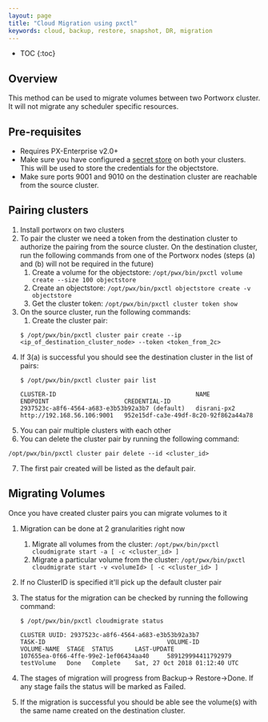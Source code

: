 ```yaml
---
layout: page
title: "Cloud Migration using pxctl"
keywords: cloud, backup, restore, snapshot, DR, migration
---
```


* TOC
{:toc}

## Overview
This method can be used to migrate volumes between two Portworx cluster. It will
not migrate any scheduler specific resources.

## Pre-requisites
* Requires PX-Enterprise v2.0+ 
* Make sure you have configured a [secret store](https://docs.portworx.com/secrets/) on both your clusters. This will be used to store the credentials for the 
objectstore.
* Make sure ports 9001 and 9010 on the destination cluster are reachable from the
source cluster.

## Pairing clusters

1. Install portworx on two clusters
2. To pair the cluster we need a token from the destination cluster to authorize the pairing from the source cluster. On the destination cluster, run 
   the following commands from one of the Portworx nodes (steps (a) and (b) will not be  required in the future)
   1. Create a volume for the objectstore: `/opt/pwx/bin/pxctl volume create --size 100 objectstore`
   2. Create an objectstore: `/opt/pwx/bin/pxctl objectstore create -v objectstore`
   3. Get the cluster token: `/opt/pwx/bin/pxctl cluster token show`
3. On the source cluster, run the following commands:
   1. Create the cluster pair: 
   ```
   $ /opt/pwx/bin/pxctl cluster pair create --ip <ip_of_destination_cluster_node> --token <token_from_2c>
   ```
4. If 3(a) is successful you should see the destination cluster in the list of pairs: 
   ```
   $ /opt/pwx/bin/pxctl cluster pair list
 
   CLUSTER-ID                                       NAME            ENDPOINT                     CREDENTIAL-ID
   2937523c-a8f6-4564-a683-e3b53b92a3b7 (default)   disrani-px2     http://192.168.56.106:9001   952e15df-ca3e-49df-8c20-92f862a44a78
   ```
5. You can pair multiple clusters with each other
6. You can delete the cluster pair by running the following command:
```
/opt/pwx/bin/pxctl cluster pair delete --id <cluster_id>
```
7. The first pair created will be listed as the default pair. 

## Migrating Volumes
Once you have created cluster pairs you can migrate volumes to it

1. Migration can be done at 2 granularities right now
   1. Migrate all volumes from the cluster: `/opt/pwx/bin/pxctl cloudmigrate start -a [ -c <cluster_id> ]`
   2. Migrate a particular volume from the cluster: `/opt/pwx/bin/pxctl cloudmigrate start -v <volumeId> [ -c <cluster_id> ]`
2. If no ClusterID is specified it'll pick up the default cluster pair
3. The status for the migration can be checked by running the following command: 

   ```
   $ /opt/pwx/bin/pxctl cloudmigrate status 

   CLUSTER UUID: 2937523c-a8f6-4564-a683-e3b53b92a3b7
   TASK-ID                                  VOLUME-ID           VOLUME-NAME  STAGE  STATUS      LAST-UPDATE
   107655ea-0f66-4ffe-99e2-1ef06434aa40     589129994411792979  testVolume   Done   Complete    Sat, 27 Oct 2018 01:12:40 UTC
   ```
4. The stages of migration will progress from Backup→ Restore→Done. If any stage fails the status will be marked as Failed.
5. If the migration is successful you should be able see the volume(s) with the same name created on the destination cluster.
